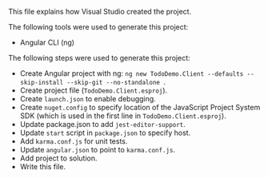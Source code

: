 This file explains how Visual Studio created the project.

The following tools were used to generate this project:
- Angular CLI (ng)

The following steps were used to generate this project:
- Create Angular project with ng: `ng new TodoDemo.Client --defaults --skip-install --skip-git --no-standalone `.
- Create project file (`TodoDemo.Client.esproj`).
- Create `launch.json` to enable debugging.
- Create `nuget.config` to specify location of the JavaScript Project System SDK (which is used in the first line in `TodoDemo.Client.esproj`).
- Update package.json to add `jest-editor-support`.
- Update `start` script in `package.json` to specify host.
- Add `karma.conf.js` for unit tests.
- Update `angular.json` to point to `karma.conf.js`.
- Add project to solution.
- Write this file.
